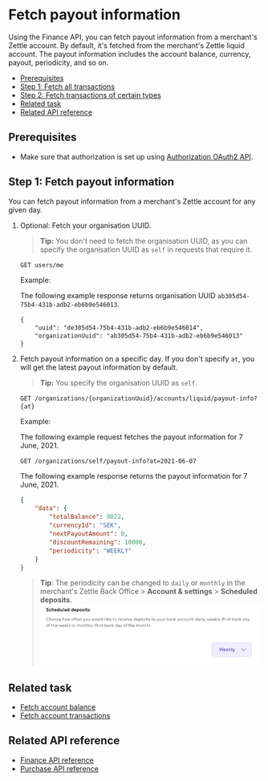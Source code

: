 Fetch payout information
===
Using the Finance API, you can fetch payout information from a merchant's Zettle account. By default, it's fetched from the merchant's Zettle liquid account. The payout information includes the account balance, currency, payout, periodicity, and so on. 

<!-- Is there any limit for how oldest transactions can be fetched? -->  

* [Prerequisites](#prerequisites)
* [Step 1: Fetch all transactions](#step-1-fetch-all-transactions-during-a-specific-period)
* [Step 2: Fetch transactions of certain types](#step-2-fetch-transactions-of-certain-types-during-a-specific-period)
* [Related task](#related-task)
* [Related API reference](#related-api-reference)

## Prerequisites
* Make sure that authorization is set up using [Authorization OAuth2 API](../../authorization.adoc). 
<!-- to be continued if any -->

## Step 1: Fetch payout information
You can fetch payout information from a merchant's Zettle account for any given day.

1. Optional: Fetch your organisation UUID. 
   > **Tip:** You don't need to fetch the organisation UUID, as you can specify the organisation UUID as `self` in requests that require it.

    ```
    GET users/me
    ```
   Example:
       
   The following example response returns organisation UUID `ab305d54-75b4-431b-adb2-eb6b9e546013`.

    ```
    {
        "uuid": "de305d54-75b4-431b-adb2-eb6b9e546014",
        "organizationUuid": "ab305d54-75b4-431b-adb2-eb6b9e546013"
    }
    ```

2. Fetch payout information on a specific day. If you don't specify `at`, you will get the latest payout information by default.
      > **Tip:** You specify the organisation UUID as `self`.
     
   ```
   GET /organizations/{organizationUuid}/accounts/liquid/payout-info?{at}
   ```

   Example:
   
   The following example request fetches the payout information for 7 June, 2021.
   
   ```
   GET /organizations/self/payout-info?at=2021-06-07
   ```
       
   The following example response returns the payout information for 7 June, 2021.

    ```json
    {
        "data": {
            "totalBalance": 9022,
            "currencyId": "SEK",
            "nextPayoutAmount": 0,
            "discountRemaining": 10000,
            "periodicity": "WEEKLY"
        }
    }
    ```
   > **Tip**: The periodicity can be changed to `daily` or `monthly` in the merchant's Zettle Back Office > **Account & settings** > **Scheduled deposits**.
![scheduled-deposit-setting](../images/scheduled-deposits-setting.png)       

## Related task
* [Fetch account balance](fetch-account-transactions)
* [Fetch account transactions](fetch-account-transactions)

## Related API reference
* [Finance API reference](../api-reference.md)
* [Purchase API reference](../../purchase.adoc)
<!-- Add more references if needed. -->